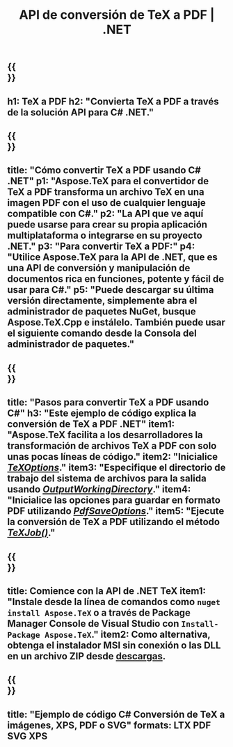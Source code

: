 ﻿---
translation: true
template: /_templates/_conversion-child-net.md
title: API de conversión de TeX a PDF | .NET
description: Funcionalidad de conversión de TeX a PDF. Integre esta biblioteca .NET local en su proyecto o use aplicaciones multiplataforma para convertir TeX a PDF.
keywords: tex a pdf api net, tex2pdf integrar c#
url: /net/conversion/tex-to-pdf/
family: tex
platformtag: net
feature: conversion
informat: TEX
outformat: PDF
otherformats: BMP PNG JPEG TIFF SVG XPS
---


{{<section banner>}}
---
h1: TeX a PDF
h2: "Convierta TeX a PDF a través de la solución API para C# .NET."
---

{{<section overview>}}
---
title: "Cómo convertir TeX a PDF usando C# .NET"
p1: "Aspose.TeX para el convertidor de TeX a PDF transforma un archivo TeX en una imagen PDF con el uso de cualquier lenguaje compatible con C#."
p2: "La API que ve aquí puede usarse para crear su propia aplicación multiplataforma o integrarse en su proyecto .NET."
p3: "Para convertir TeX a PDF:"
p4: "Utilice Aspose.TeX para la API de .NET, que es una API de conversión y manipulación de documentos rica en funciones, potente y fácil de usar para C#."
p5: "Puede descargar su última versión directamente, simplemente abra el administrador de paquetes NuGet, busque Aspose.TeX.Cpp e instálelo. También puede usar el siguiente comando desde la Consola del administrador de paquetes."
---

{{<section feature1>}}
---
title: "Pasos para convertir TeX a PDF usando C#"
h3: "Este ejemplo de código explica la conversión de TeX a PDF .NET"
item1: "Aspose.TeX facilita a los desarrolladores la transformación de archivos TeX a PDF con solo unas pocas líneas de código."
item2: "Inicialice [*TeXOptions*](https://reference.aspose.com/tex/net/aspose.tex/texoptions/)."
item3: "Especifique el directorio de trabajo del sistema de archivos para la salida usando [*OutputWorkingDirectory*](https://reference.aspose.com/tex/net/aspose.tex/texoptions/outputworkingdirectory/)."
item4: "Inicialice las opciones para guardar en formato PDF utilizando [*PdfSaveOptions*](https://reference.aspose.com/tex/net/aspose.tex.presentation.image/pdfsaveoptions/)."
item5: "Ejecute la conversión de TeX a PDF utilizando el método [*TeXJob()*](https://reference.aspose.com/tex/net/aspose.tex/texjob/)."
---

{{<section feature2>}}
---
title: Comience con la API de .NET TeX
item1: "Instale desde la línea de comandos como ```nuget install Aspose.TeX``` o a través de Package Manager Console de Visual Studio con ```Install-Package Aspose.TeX```."
item2: Como alternativa, obtenga el instalador MSI sin conexión o las DLL en un archivo ZIP desde [descargas](https://downloads.aspose.com/tex/net).
---

{{<section widget>}}
---
title: "Ejemplo de código C# Conversión de TeX a imágenes, XPS, PDF o SVG"
formats: LTX PDF SVG XPS
---